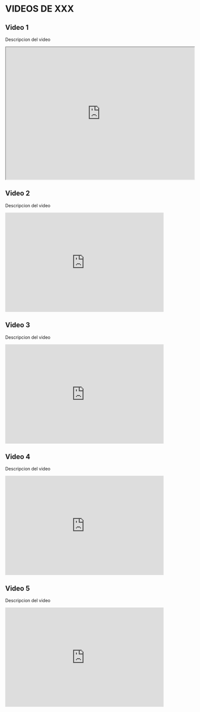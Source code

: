 # VIDEOS DE XXX

## Video 1
Descripcion del video
<iframe width="600" height = "420"
src="https://www.youtube.com/embed/qKf2EwInKbA">
</iframe>



## Video 2
Descripcion del video
<iframe width="100%" height="315" src="https://www.youtube.com/embed/uHjFZVilTJE" frameborder="0" allow="accelerometer; autoplay; clipboard-write; encrypted-media; gyroscope; picture-in-picture" allowfullscreen></iframe>

## Video 3
Descripcion del video
<iframe width="100%" height="315" src="https://www.youtube.com/embed/uHjFZVilTJE" frameborder="0" allow="accelerometer; autoplay; clipboard-write; encrypted-media; gyroscope; picture-in-picture" allowfullscreen></iframe>

## Video 4
Descripcion del video
<iframe width="100%" height="315" src="https://www.youtube.com/embed/uHjFZVilTJE" frameborder="0" allow="accelerometer; autoplay; clipboard-write; encrypted-media; gyroscope; picture-in-picture" allowfullscreen></iframe>

## Video 5
Descripcion del video
<iframe width="100%" height="315" src="https://www.youtube.com/embed/uHjFZVilTJE" frameborder="0" allow="accelerometer; autoplay; clipboard-write; encrypted-media; gyroscope; picture-in-picture" allowfullscreen></iframe>
